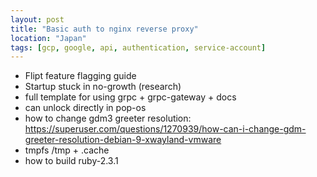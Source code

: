 ```yaml
---
layout: post
title: "Basic auth to nginx reverse proxy"
location: "Japan"
tags: [gcp, google, api, authentication, service-account]
---
```


* Flipt feature flagging guide
* Startup stuck in no-growth (research)
* full template for using grpc + grpc-gateway + docs
* can unlock directly in pop-os
* how to change gdm3 greeter resolution: https://superuser.com/questions/1270939/how-can-i-change-gdm-greeter-resolution-debian-9-xwayland-vmware
* tmpfs /tmp + .cache
* how to build ruby-2.3.1
